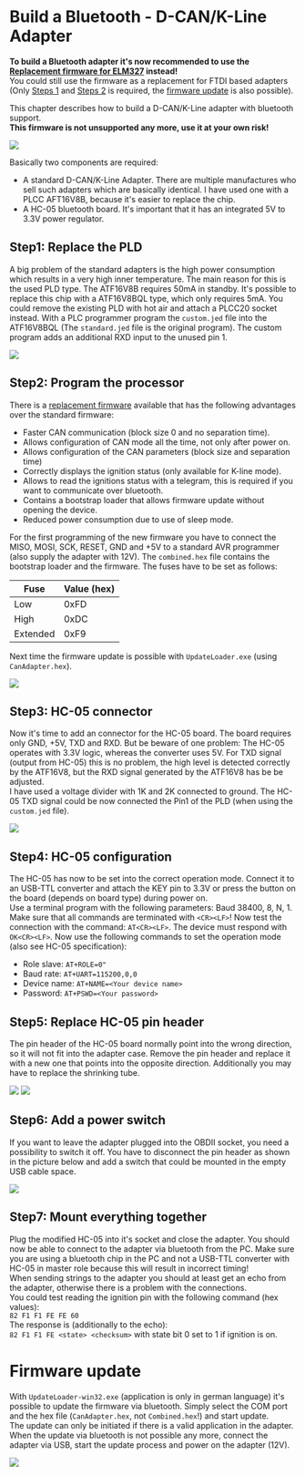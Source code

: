 # Build a Bluetooth - D-CAN/K-Line Adapter
**To build a Bluetooth adapter it's now recommended to use the [Replacement firmware for ELM327](Replacement_firmware_for_ELM327.md) instead!**  
You could still use the firmware as a replacement for FTDI based adapters (Only [Steps 1](#step1-replace-the-pld) and [Steps 2](#step2-program-the-processor) is required, the [firmware update](#firmware-update) is also possible).

This chapter describes how to build a D-CAN/K-Line adapter with bluetooth support.  
**This firmware is not unsupported any more, use it at your own risk!**

![](Build_Bluetooth_D-CAN_adapter_AdapterSmall.png)

Basically two components are required:
* A standard D-CAN/K-Line Adapter. There are multiple manufactures who sell such adapters which are basically identical. I have used one with a PLCC AFT16V8B, because it's easier to replace the chip.
* A HC-05 bluetooth board. It's important that it has an integrated 5V to 3.3V power regulator.
## Step1: Replace the PLD
A big problem of the standard adapters is the high power consumption which results in a very high inner temperature. The main reason for this is the used PLD type. The ATF16V8B requires 50mA in standby. It's possible to replace this chip with a ATF16V8BQL type, which only requires 5mA. You could remove the existing PLD with hot air and attach a PLCC20 socket instead. With a PLC programmer program the `custom.jed` file into the ATF16V8BQL (The `standard.jed` file is the original program). The custom program adds an additional RXD input to the unused pin 1.

![](Build_Bluetooth_D-CAN_adapter_PldSmall.png)

## Step2: Program the processor
There is a [replacement firmware](https://github.com/uholeschak/ediabaslib/releases/latest) available that has the following advantages over the standard firmware:
* Faster CAN communication (block size 0 and no separation time).
* Allows configuration of CAN mode all the time, not only after power on.
* Allows configuration of the CAN parameters (block size and separation time)
* Correctly displays the ignition status (only available for K-line mode).
* Allows to read the ignitions status with a telegram, this is required if you want to communicate over bluetooth.
* Contains a bootstrap loader that allows firmware update without opening the device.
* Reduced power consumption due to use of sleep mode.

For the first programming of the new firmware you have to connect the MISO, MOSI, SCK, RESET, GND and +5V to a standard AVR programmer (also supply the adapter with 12V). The `combined.hex` file contains the bootstrap loader and the firmware. The fuses have to be set as follows:

| Fuse | Value (hex) |
| ---- | ----------- |
| Low | 0xFD |
| High | 0xDC |
| Extended | 0xF9 |

Next time the firmware update is possible with `UpdateLoader.exe` (using `CanAdapter.hex`).

![](Build_Bluetooth_D-CAN_adapter_ProgrammerSmall.png)

## Step3: HC-05 connector
Now it's time to add an connector for the HC-05 board. The board requires only GND, +5V, TXD and RXD. But be beware of one problem: The HC-05 operates with 3.3V logic, whereas the converter uses 5V. For TXD signal (output from HC-05) this is no problem, the high level is detected correctly by the ATF16V8, but the RXD signal generated by the ATF16V8 has be be adjusted.  
I have used a voltage divider with 1K and 2K connected to ground. The HC-05 TXD signal could be now connected the Pin1 of the PLD (when using the `custom.jed` file).

![](Build_Bluetooth_D-CAN_adapter_BluetoothConnectionSmall.png)

## Step4: HC-05 configuration
The HC-05 has now to be set into the correct operation mode. Connect it to an USB-TTL converter and attach the KEY pin to 3.3V or press the button on the board (depends on board type) during power on.  
Use a terminal program with the following parameters: Baud 38400, 8, N, 1. Make sure that all commands are terminated with `<CR><LF>`! Now test the connection with the command: `AT<CR><LF>`. The device must respond with `OK<CR><LF>`. Now use the following commands to set the operation mode (also see HC-05 specification):
* Role slave: `AT+ROLE=0"`
* Baud rate: `AT+UART=115200,0,0`
* Device name: `AT+NAME=<Your device name>`
* Password: `AT+PSWD=<Your password>`

## Step5: Replace HC-05 pin header
The pin header of the HC-05 board normally point into the wrong direction, so it will not fit into the adapter case. Remove the pin header and replace it with a new one that points into the opposite direction. Additionally you may have to replace the shrinking tube.

![](Build_Bluetooth_D-CAN_adapter_HC05ModifiedSmall.png) ![](Build_Bluetooth_D-CAN_adapter_HC05ModifiedSideSmall.png)

## Step6: Add a power switch
If you want to leave the adapter plugged into the OBDII socket, you need a possibility to switch it off. You have to disconnect the pin header as shown in the picture below and add a switch that could be mounted in the empty USB cable space.

![](Build_Bluetooth_D-CAN_adapter_PowerSwitchSmall.png)

## Step7: Mount everything together
Plug the modified HC-05 into it's socket and close the adapter. You should now be able to connect to the adapter via bluetooth from the PC. Make sure you are using a bluetooth chip in the PC and not a USB-TTL converter with HC-05 in master role because this will result in incorrect timing!  
When sending strings to the adapter you should at least get an echo from the adapter, otherwise there is a problem with the connections.  
You could test reading the ignition pin with the following command (hex values):  
`82 F1 F1 FE FE 60`  
The response is (additionally to the echo):  
`82 F1 F1 FE <state> <checksum>` with state bit 0 set to 1 if ignition is on.  

# Firmware update
With `UpdateLoader-win32.exe` (application is only in german language) it's possible to update the firmware via bluetooth. Simply select the COM port and the hex file (`CanAdapter.hex`, not `Combined.hex`!) and start update.  
The update can only be initiated if there is a valid application in the adapter. When the update via bluetooth is not possible any more, connect the adapter via USB, start the update process and power on the adapter (12V).

![](Build_Bluetooth_D-CAN_adapter_UpdateSmall.png)
